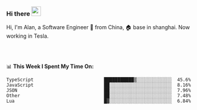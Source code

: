 ### Hi there <img src="https://media.giphy.com/media/hvRJCLFzcasrR4ia7z/giphy.gif" width="25px">

<!-- ![visitors](https://visitor-badge.glitch.me/badge?page_id=dislfyer.dislfyer) -->

Hi, I'm Alan, a Software Engineer 🚀 from China, 🏠 base in shanghai. Now working in Tesla.

<br/>
<br/>

📊 **This Week I Spent My Time On:**


<!--START_SECTION:waka-->

```text
TypeScript                          ███████████▒░░░░░░░░░░░░░  45.6%
JavaScript                          ██░░░░░░░░░░░░░░░░░░░░░░░  8.16%
JSON                                ██░░░░░░░░░░░░░░░░░░░░░░░  7.96%
Other                               ██░░░░░░░░░░░░░░░░░░░░░░░  7.48%
Lua                                 █▓░░░░░░░░░░░░░░░░░░░░░░░  6.84%
```

<!--END_SECTION:waka-->

<!--
**About Me:**
 -->
